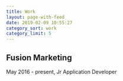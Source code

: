 ```yaml
---
title: Work
layout: page-with-feed
date: 2019-02-09 10:55:27
category_sort: work
category_limit: 5
---
```

## Fusion Marketing

May 2016 - present, Jr Application Developer

